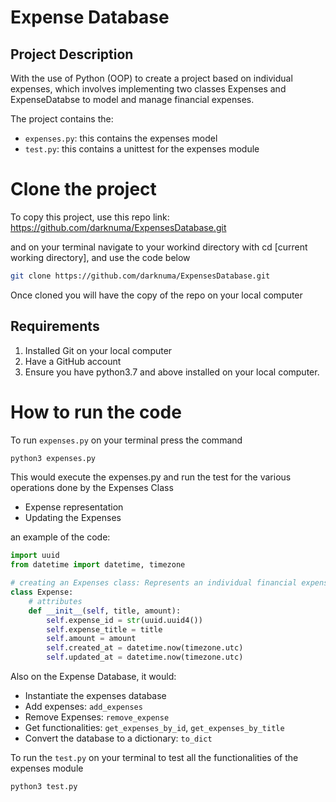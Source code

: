 # Expense Database 
## Project Description
With the use of Python (OOP) to create a project based on individual expenses, which involves implementing two classes Expenses and ExpenseDatabse to model and manage financial expenses. 

The project contains the:

* `expenses.py`: this contains the expenses model
* `test.py`: this contains a unittest for the expenses module

# Clone the project
To copy this project, use this repo link: https://github.com/darknuma/ExpensesDatabase.git 

and on your terminal navigate to your workind directory with cd [current working directory], and use the code below

```bash
git clone https://github.com/darknuma/ExpensesDatabase.git 
```

Once cloned you will have the copy of the repo on your local computer

## Requirements
1. Installed Git on your local computer
2. Have a GitHub account
3. Ensure you have python3.7 and above installed on your local computer.

# How to run the code
To run `expenses.py` on your terminal press the command
```bash
python3 expenses.py
```
This would execute the expenses.py and run the test for the various operations done by the Expenses Class
* Expense representation
* Updating the Expenses

an example of the code:
```python
import uuid
from datetime import datetime, timezone

# creating an Expenses class: Represents an individual financial expense.
class Expense:
    # attributes 
    def __init__(self, title, amount):
        self.expense_id = str(uuid.uuid4())
        self.expense_title = title  
        self.amount = amount
        self.created_at = datetime.now(timezone.utc) 
        self.updated_at = datetime.now(timezone.utc)  
```
Also on the Expense Database, it would:
* Instantiate the expenses database
* Add expenses: `add_expenses`
* Remove Expenses: `remove_expense`
* Get functionalities:  `get_expenses_by_id`, `get_expenses_by_title`
* Convert the database to a dictionary: `to_dict`

To run the `test.py` on your terminal to test all the functionalities of the expenses module
```bash
python3 test.py
```



